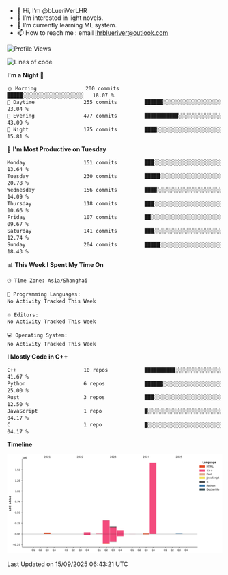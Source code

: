 - 👋 Hi, I’m @bLueriVerLHR
- 👀 I’m interested in light novels.
- 🌱 I’m currently learning ML system.
- 📫 How to reach me : email lhrblueriver@outlook.com

<!--START_SECTION:waka-->
![Profile Views](http://img.shields.io/badge/Profile%20Views-0-blue)

![Lines of code](https://img.shields.io/badge/From%20Hello%20World%20I%27ve%20Written-2.3%20million%20lines%20of%20code-blue)

**I'm a Night 🦉** 

```text
🌞 Morning                200 commits         █████░░░░░░░░░░░░░░░░░░░░   18.07 % 
🌆 Daytime                255 commits         ██████░░░░░░░░░░░░░░░░░░░   23.04 % 
🌃 Evening                477 commits         ███████████░░░░░░░░░░░░░░   43.09 % 
🌙 Night                  175 commits         ████░░░░░░░░░░░░░░░░░░░░░   15.81 % 
```
📅 **I'm Most Productive on Tuesday** 

```text
Monday                   151 commits         ███░░░░░░░░░░░░░░░░░░░░░░   13.64 % 
Tuesday                  230 commits         █████░░░░░░░░░░░░░░░░░░░░   20.78 % 
Wednesday                156 commits         ████░░░░░░░░░░░░░░░░░░░░░   14.09 % 
Thursday                 118 commits         ███░░░░░░░░░░░░░░░░░░░░░░   10.66 % 
Friday                   107 commits         ██░░░░░░░░░░░░░░░░░░░░░░░   09.67 % 
Saturday                 141 commits         ███░░░░░░░░░░░░░░░░░░░░░░   12.74 % 
Sunday                   204 commits         █████░░░░░░░░░░░░░░░░░░░░   18.43 % 
```


📊 **This Week I Spent My Time On** 

```text
🕑︎ Time Zone: Asia/Shanghai

💬 Programming Languages: 
No Activity Tracked This Week

🔥 Editors: 
No Activity Tracked This Week

💻 Operating System: 
No Activity Tracked This Week
```

**I Mostly Code in C++** 

```text
C++                      10 repos            ██████████░░░░░░░░░░░░░░░   41.67 % 
Python                   6 repos             ██████░░░░░░░░░░░░░░░░░░░   25.00 % 
Rust                     3 repos             ███░░░░░░░░░░░░░░░░░░░░░░   12.50 % 
JavaScript               1 repo              █░░░░░░░░░░░░░░░░░░░░░░░░   04.17 % 
C                        1 repo              █░░░░░░░░░░░░░░░░░░░░░░░░   04.17 % 
```



**Timeline**

![Lines of Code chart](https://raw.githubusercontent.com/bLueriVerLHR/bLueriVerLHR/main/assets/bar_graph.png)


 Last Updated on 15/09/2025 06:43:21 UTC
<!--END_SECTION:waka-->
